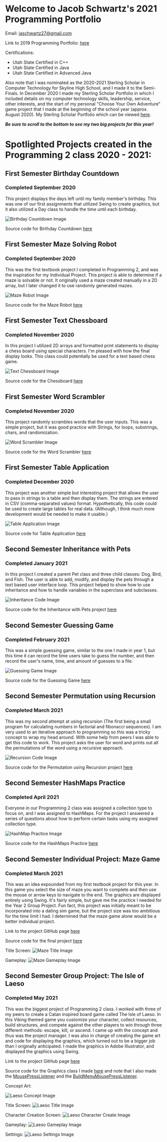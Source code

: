 # Welcome to Jacob Schwartz's 2021 Programming Portfolio

Email: jaschwartz27@gmail.com

Link to 2019 Programming Portfolio: [here](https://bamboo72.github.io/2019-Programming-Portfolio/)

Certifications: 
* Utah State Certified in C++
* Utah State Certified in Java
* Utah State Certified in Advanced Java

Also note that I was nominated as the 2020-2021 Sterling Scholar in Computer Technology for Skyline High School, and I made it to the Semi-Finals.
In December 2020 I made my Sterling Scholar Portfolio in which I included details on my computer technology skills, leadership, service, other interests, and the start of my personal "Choose Your Own Adventure" game project that I made at the beginning of the school year (approx. August 2020).
My Sterling Scholar Portfolio which can be viewed [here](https://drive.google.com/file/d/1xEBZNcyEfwP00WyrlPreDRGfQmkZbKzR/view?usp=sharing).


__*Be sure to scroll to the bottom to see my two big projects for this year!*__


# Spotlighted Projects created in the Programming 2 class 2020 - 2021:
 
## First Semester Birthday Countdown
  
### Completed September 2020
 
 
 This project displays the days left until my family member's birthday. This was one of our first assignments that utilized Swing to create graphics, but it also utilized a Day class to handle the time until each birthday.
 
 ![Birthday Countdown Image](https://github.com/Bamboo72/2021-Programming-Portfolio/blob/main/images/BirthdayCountdown.png?raw=true)
 
 Source code for Birthday Countdown [here](https://github.com/Bamboo72/2021-Programming-Portfolio/tree/main/Semester1/BirthdayCountdown)
  
## First Semester Maze Solving Robot
  
### Completed September 2020
 
 
 This was the first textbook project I completed in Programming 2, and was the inspiration for my Individual Project. This project is able to determine if a maze is solvable or not. It originally used a maze created manually in a 2D array, but I later changed it to use randomly generated mazes.
 
 ![Maze Robot Image](https://github.com/Bamboo72/2021-Programming-Portfolio/blob/main/images/MazeRobot.PNG?raw=true) 
  
Source code for the Maze Robot [here](https://github.com/Bamboo72/2021-Programming-Portfolio/blob/main/CodeFromHome/MazeRobot.java)

## First Semester Text Chessboard
  
### Completed November 2020
 
 
 In this project I utilized 2D arrays and formatted print statements to display a chess board using special characters. I'm pleased with how the final display looks. This class could potentially be used for a text based chess game.
 
 ![Text Chessboard Image](https://github.com/Bamboo72/2021-Programming-Portfolio/blob/main/images/Chess.PNG?raw=true) 
  
Source code for the Chessboard [here](https://github.com/Bamboo72/2021-Programming-Portfolio/blob/main/CodeFromHome/ChessBoard.java)

## First Semester Word Scrambler
  
### Completed November 2020
 
 
This project randomly scrambles words that the user inputs. This was a simple project, but it was good practice with Strings, for loops, substrings, chars, and randomization.
 
 ![Word Scrambler Image](https://github.com/Bamboo72/2021-Programming-Portfolio/blob/main/images/WordScrambler.PNG?raw=true) 
  
Source code for the Word Scrambler [here](https://github.com/Bamboo72/2021-Programming-Portfolio/blob/main/CodeFromHome/WordScrambler.java)

## First Semester Table Application
 
### Completed December 2020
 
  This project was another simple but interesting project that allows the user to pass in strings to a table and then display them. The strings are entered in CSV (comma-separated values) format. Hypothetically, this code could be used to create large tables for real data. (Although, I think much more development would be needed to make it usable.)
  
![Table Application Image](https://github.com/Bamboo72/2021-Programming-Portfolio/blob/main/images/Table.PNG?raw=true) 

 Source code for Table Application [here](https://github.com/Bamboo72/2021-Programming-Portfolio/blob/main/CodeFromHome/Table.java)

## Second Semester Inheritance with Pets

### Completed January 2021

 In this project I created a parent Pet class and three child classes: Dog, Bird, and Fish. The user is able to add, modify, and display the pets through a text based user interface loop. This project helped to show how to use inheritance and how to handle variables in the superclass and subclasses.
 
  ![Inheritance Code Image](https://github.com/Bamboo72/2021-Programming-Portfolio/blob/main/images/Pet.PNG?raw=true)
 
 Source code for the Inheritance with Pets project [here](https://github.com/Bamboo72/2021-Programming-Portfolio/tree/main/Semester2/Pet)
 
## Second Semester Guessing Game
 
### Completed February 2021
 
 This was a simple guessing game, similar to the one I made in year 1, but this time it can record the time users take to guess the number, and then record the user's name, time, and amount of guesses to a file.
 
 ![Guessing Game Image](https://github.com/Bamboo72/2021-Programming-Portfolio/blob/main/images/GuessingGame.png?raw=true)
 
 
 Source code for the Guessing Game [here](https://github.com/Bamboo72/2021-Programming-Portfolio/tree/main/Semester2/GuessingGame)
 
## Second Semester Permutation using Recursion

### Completed March 2021

 This was my second attempt at using recursion (The first being a small program for calculating numbers in factorial and fibonacci sequences). I am very used to an iterative approach to programming so this was a tricky concept to wrap my head around. With some help from peers I was able to get this code to work. This project asks the user for word and prints out all the permutations of the word using a recursive approach.
 
  ![Recursion Code Image](https://github.com/Bamboo72/2021-Programming-Portfolio/blob/main/images/Recursion.PNG?raw=true)
 
 Source code for the Permutation using Recursion project [here](https://github.com/Bamboo72/2021-Programming-Portfolio/tree/main/Semester2/PermutationIterator)
 
## Second Semester HashMaps Practice

### Completed April 2021

 Everyone in our Programming 2 class was assigned a collection type to focus on, and I was assigned to HashMaps. For the project I answered a series of questions about how to perform certain tasks using my assigned collection type.
 
  ![HashMap Practice Image](https://github.com/Bamboo72/2021-Programming-Portfolio/blob/main/images/HashmapPractice.PNG?raw=true)
 
 Source code for the HashMaps Practice [here](https://github.com/Bamboo72/2021-Programming-Portfolio/blob/main/CodeFromHome/HashMapPractice.java)

## Second Semester Individual Project: Maze Game
 
### Completed March 2021
 
  This was an idea expounded from my first textbook project for this year. In this game you select the size of maze you want to complete and then use the mouse or arrow keys to navigate to the end. The graphics are displayed entirely using Swing. It's fairly simple, but gave me the practice I needed for the Year 2 Group Project. Fun fact, this project was initially meant to be incorporated into a dating sim game, but the project size was too ambitious for the time limit I had. I determined that the maze game alone would be a better individual project.
  
  Link to the project GitHub page [here](https://github.com/Bamboo72/2020CP2Project)
  
  Source code for the final project [here](https://github.com/Bamboo72/2021-Programming-Portfolio/tree/main/MazeGame)
  
  Title Screen:
  ![Maze Title Image](https://github.com/Bamboo72/2021-Programming-Portfolio/blob/main/images/TitleScreen.PNG?raw=true)
  
  
  Gameplay:
  ![Maze Gameplay Image](https://github.com/Bamboo72/2021-Programming-Portfolio/blob/main/images/maze.PNG?raw=true)

## Second Semester Group Project: The Isle of Laeso
 
### Completed May 2021
 
  This was the biggest project of Programming 2 class. I worked with three of my peers to create a Catan inspired board game called The Isle of Laeso. In this Viking themed game you customize your character, collect resources, build structures, and compete against the other players to win through three different methods: escape, kill, or ascend. I came up with the concept and thus was the project manager. I was also in charge of creating the game art and code for displaying the graphics, which turned out to be a bigger job than I originally anticipated. I made the graphics in Adobe Illustrator, and displayed the graphics using Swing.
  
  Link to the project GitHub page [here](https://github.com/Bamboo72/Programming2GroupProject1)
  
  Source code for the Graphics class I made [here](https://github.com/Bamboo72/Programming2GroupProject1/blob/main/src/Graphics.java)
  and note that I also made the [MousePressListener](https://github.com/Bamboo72/Programming2GroupProject1/blob/main/src/MousePressListener.java) and the [BuildMenuMousePressListener](https://github.com/Bamboo72/Programming2GroupProject1/blob/main/src/BuildMenuMousePressListener.java).
  
  Concept Art:
  
  ![Laeso Concept Image](https://github.com/Bamboo72/Programming2GroupProject1/blob/main/ConceptArt/Isle%20of%20Laeso.jpg?raw=true)
  
  
  Title Screen:
  ![Laeso Title Image](https://github.com/Bamboo72/2021-Programming-Portfolio/blob/main/images/LaesoTitle.PNG?raw=true)
 
 
 Character Creation Screen:
  ![Laeso Character Create Image](https://github.com/Bamboo72/2021-Programming-Portfolio/blob/main/images/LaesoCharacterCreate.PNG?raw=true)


Gameplay:
![Laeso Gameplay Image](https://github.com/Bamboo72/2021-Programming-Portfolio/blob/main/images/LaesoGameplay.PNG?raw=true)
  
  
  Settings:
  ![Laeso Settings Image](https://github.com/Bamboo72/2021-Programming-Portfolio/blob/main/images/LaesoSettings.PNG?raw=true)

